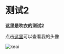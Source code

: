 # 测试2
**这里是吹衣的测试2**

点击[这里](https://github.com/chuiyi0/chuiyi0.github.io/blob/main/ai%E9%A3%8E%E6%99%AF2.jpg)可以查看我的头像  


![keai](https://github.com/chuiyi0/chuiyi0.github.io/blob/main/%E5%8F%AF%E7%88%B1%E6%B0%B4%E4%B8%8B.png)  

